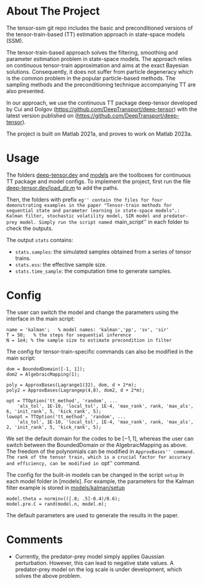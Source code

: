 # About The Project
The tensor-ssm git repo includes the basic and preconditioned versions of the tensor-train-based (TT) estimation approach in state-space models (SSM).

The tensor-train-based approach solves the filtering, smoothing and parameter estimation problem in state-space models. The approach relies on continuous tensor-train approximation and aims at the exact Bayesian solutions. Consequently, it does not suffer from particle degeneracy which is the common problem in the popular particle-based methods. The sampling methods and the preconditioning technique accompanying TT are also presented.

In our approach, we use the continuous TT package deep-tensor developed by Cui and Dolgov (https://github.com/DeepTransport/deep-tensor) with the latest version published on (https://github.com/DeepTransport/deep-tensor).

The project is built on Matlab 2021a, and proves to work on Matlab 2023a. 

# Usage
The folders [deep-tensor.dev](https://github.com/DeepTransport/tensor-ssm-paper-demo/tree/main/deep-tensor.dev) and [models](https://github.com/DeepTransport/tensor-ssm-paper-demo/tree/main/models) are the toolboxes for continuous TT package and model configs. To implement the project, first run the file [deep-tensor.dev/load_dir.m](https://github.com/DeepTransport/tensor-ssm-paper-demo/blob/main/deep-tensor.dev/load_dir.m) to add the paths.

Then, the folders with prefix ``eg'' contain the files for four demonstrating examples in the paper "Tensor-train methods for sequential state and parameter learning in state-space models".: Kalman filter, stochastic volatility model, SIR model and predator-prey model. Simply run the script named ``main_script'' in each folder to check the outputs.

The output ``stats`` contains:
* ``stats.samples``: the simulated samples obtained from a series of tensor trains.
* ``stats.ess``: the effective sample size.
* ``stats.time_sample``: the computation time to generate samples.

# Config
The user can switch the model and change the parameters using the interface in the main script:
```
name = 'kalman';   % model names: 'kalman','pp', 'sv', 'sir'
T = 50;   % the steps for sequential inference
N = 1e4; % the sample size to estimate precondition in filter
```

The config for tensor-train-specific commands can also be modified in the main script:
```
dom = BoundedDomain([-1, 1]);
dom2 = AlgebraicMapping(1);

poly = ApproxBases(Lagrange1(32), dom, d + 2*m); 
poly2 = ApproxBases(Lagrangep(4,8), dom2, d + 2*m); 

opt = TTOption('tt_method', 'random', ...
    'als_tol', 1E-10, 'local_tol', 1E-4, 'max_rank', rank, 'max_als', 6, 'init_rank', 5, 'kick_rank', 5);
lowopt = TTOption('tt_method', 'random', ...
    'als_tol', 1E-10, 'local_tol', 1E-4, 'max_rank', rank, 'max_als', 2, 'init_rank', 5, 'kick_rank', 5);
```
We set the default domain for the codes to be $[-1,1]$, whereas the user can switch between the BoundedDomain or the AlgebraicMapping as above. The freedom of the polynomials can be modified in ``ApproxBases'' command. The rank of the tensor train, which is a crucial factor for accuracy and efficiency, can be modified in ``opt'' command.

The config for the built-in models can be changed in the script ``setup`` in each model folder in [models].
For example, the parameters for the Kalman filter example is stored in [models/kalman/setup](https://github.com/DeepTransport/tensor-ssm-paper-demo/blob/main/models/kalman/setup.m)

```
model.theta = norminv(([.8; .5]-0.4)/0.6);
model.pre.C = rand(model.n, model.m);
```
The default parameters are used to generate the results in the paper.


# Comments
* Currently, the predator-prey model simply applies Gaussian perturbation. However, this can lead to negative state values. A predator-prey model on the log scale is under development, which solves the above problem.
